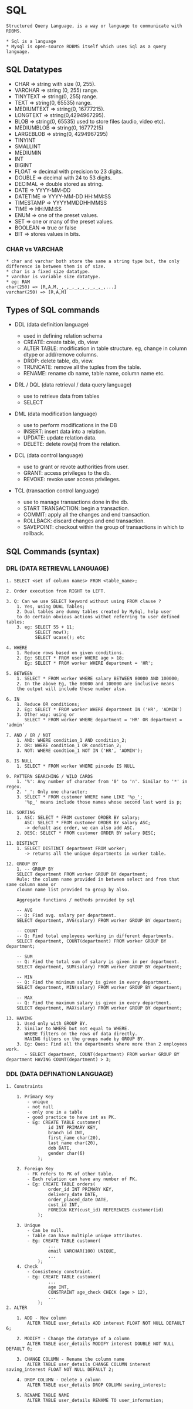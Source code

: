 # SQL

    Structured Query Language, is a way or language to communicate with RDBMS.

    * Sql is a language
    * Mysql is open-source RDBMS itself which uses Sql as a query language.

## SQL Datatypes

- CHAR => string with size (0, 255).
- VARCHAR => string (0, 255) range.
- TINYTEXT => string(0, 255) range.
- TEXT => string(0, 65535) range.
- MEDIUMTEXT => string(0, 16777215).
- LONGTEXT => string(0,4294967295).
- BLOB => string(0, 65535) used to store files (audio, video etc).
- MEDIUMBLOB => string(0, 16777215)
- LARGEBLOB => string(0, 4294967295)
- TINYINT
- SMALLINT
- MEDIUMIN
- INT
- BIGINT
- FLOAT => decimal with precision to 23 digits.
- DOUBLE => decimal with 24 to 53 digits.
- DECIMAL => double stored as string.
- DATE => YYYY-MM-DD
- DATETIME => YYYY-MM-DD HH:MM:SS
- TIMESTAMP => YYYYMMDDHHMMSS
- TIME => HH:MM:SS
- ENUM => one of the preset values.
- SET => one or many of the preset values.
- BOOLEAN => true or false
- BIT => stores values in bits.

### CHAR vs VARCHAR

    * char and varchar both store the same a string type but, the only difference in between them is of size.
    * char is a fixed size datatype.
    * varchar is variable size datatype.
    * eg: RAM
    char(250) => [R,A,M,_,_,_,_,_,_,_,_,_,...]
    varchar(250) => [R,A,M]

## Types of SQL commands

- DDL (data definition language)

  - used in defining relation schema
  - CREATE: create table, db, view
  - ALTER TABLE: modification in table structure. eg, change in column dtype or add/remove columns.
  - DROP: delete table, db, view.
  - TRUNCATE: remove all the tuples from the table.
  - RENAME: rename db name, table name, column name etc.

- DRL / DQL (data retrieval / data query language)

  - use to retrieve data from tables
  - SELECT

- DML (data modification language)

  - use to perform modifications in the DB
  - INSERT: insert data into a relation.
  - UPDATE: update relation data.
  - DELETE: delete row(s) from the relation.

- DCL (data control language)

  - use to grant or revote authorities from user.
  - GRANT: access privileges to the db.
  - REVOKE: revoke user access privileges.

- TCL (transaction control language)

  - use to manage transactions done in the db.
  - START TRANSACTION: begin a transaction.
  - COMMIT: apply all the changes and end transaction.
  - ROLLBACK: discard changes and end transaction.
  - SAVEPOINT: checkout within the group of transactions in which to rollback.

## SQL Commands (syntax)

### DRL (DATA RETRIEVAL LANGUAGE)

    1. SELECT <set of column names> FROM <table_name>;

    2. Order execution from RIGHT to LEFT.

    3. Q: Can we use SELECT keyword without using FROM clause ?
        1. Yes, using DUAL Tables;
        2. Dual tables are dummy tables created by MySql, help user
        to do certain obvious actions withot referring to user defined tables;
        3. eg: SELECT 55 + 11;
               SELECT now();
               SELECT ucase(); etc

    4. WHERE
        1. Reduce rows based on given conditions.
        2. Eg: SELECT * FROM user WHERE age > 18;
           Eg: SELECT * FROM worker WHERE department = 'HR';

    5. BETWEEN
        1. SELECT * FROM worker WHERE salary BETWEEN 80000 AND 100000;
        2. In the above Eg, the 80000 and 100000 are inclusive means
        the output will include these number also.

    6. IN
        1. Reduce OR conditions;
        2. Eg: SELECT * FROM worker WHERE department IN ('HR', 'ADMIN')
        3. Other way: using or
           SELECT * FROM worker WHERE department = 'HR' OR department = 'admin'

    7. AND / OR / NOT
        1. AND: WHERE condition_1 AND condition_2;
        2. OR: WHERE condition_1 OR condition_2;
        3. NOT: WHERE condtion_1 NOT IN ('HR', 'ADMIN');

    8. IS NULL
        1. SELECT * FROM worker WHERE pincode IS NULL

    9. PATTERN SEARCHING / WILD CARDS
        1. '%': Any number of charater from '0' to 'n'. Similar to '*' in regex.
        2. '_': Only one character;
        3. SELECT * FROM customer WHERE name LIKE '%p_';
           '%p_' means include those names whose second last word is p;

    10. SORTING
        1. ASC: SELECT * FROM customer ORDER BY salary;
           ASC: SELECT * FROM customer ORDER BY salary ASC;
           -> defualt asc order, we can also add ASC.
        2. DESC: SELECT * FROM customer ORDER BY salary DESC;

    11. DISTINCT
        1. SELECT DISTINCT department FROM worker;
           -> returns all the unique departments in worker table.

    12. GROUP BY
        1. -- GROUP BY
        SELECT department FROM worker GROUP BY department;
        Rule: the column name provided in between select and from that same column name or
        cloumn name list provided to group by also.

        Aggregate functions / methods provided by sql

        -- AVG
        -- Q: Find avg. salary per department.
        SELECT department, AVG(salary) FROM worker GROUP BY department;

        -- COUNT
        -- Q: Find total employees working in different departments.
        SELECT department, COUNT(department) FROM worker GROUP BY department;

        -- SUM
        -- Q: Find the total sum of salary is given in per department.
        SELECT department, SUM(salary) FROM worker GROUP BY department;

        -- MIN
        -- Q: Find the minimum salary is given in every department.
        SELECT department, MIN(salary) FROM worker GROUP BY department;

        -- MAX
        -- Q: Find the maximum salary is given in every department.
        SELECT department, MAX(salary) FROM worker GROUP BY department;

    13. HAVING
        1. Used only with GROUP BY.
        2. Similar to WHERE but not equal to WHERE.
           WHERE filters on the rows of data directly.
           HAVING filters on the groups made by GROUP BY.
        3. Eg: Ques: Find all the departments where more than 2 employees work.
           - SELECT department, COUNT(department) FROM worker GROUP BY department HAVING COUNT(department) > 3;

### DDL (DATA DEFINATION LANGUAGE)

    1. Constraints

        1. Primary Key
            - unique
            - not null
            - only one in a table
            - good practice to have int as PK.
            - Eg: CREATE TABLE customer(
                    id INT PRIMARY KEY,
                    branch_id INT,
                    first_name char(20),
                    last_name char(20),
                    dob DATE,
                    gender char(6)
                );

        2. Foreign Key
            - FK refers to PK of other table.
            - Each relation can have any number of FK.
            - Eg: CREATE TABLE orders(
                    order_id INT PRIMARY KEY,
                    delivery_date DATE,
                    order_placed_date DATE,
                    cust_id INT,
                    FOREIGN KEY(cust_id) REFERENCES customer(id)
                );

        3. Unique
            - Can be null.
            - Table can have multiple unique attributes.
            - Eg: CREATE TABLE customer(
                    ...
                    email VARCHAR(100) UNIQUE,
                    ...
                );
        4. Check
            - Consistency constraint.
            - Eg: CREATE TABLE customer(
                    ...
                    age INT,
                    CONSTRAINT age_check CHECK (age > 12),
                    ...
                );
    2. ALTER

        1. ADD - New column
            ALTER TABLE user_details ADD interest FLOAT NOT NULL DEFAULT 6;

        2. MODIFY - Change the datatype of a column
            ALTER TABLE user_details MODIFY interest DOUBLE NOT NULL DEFAULT 0;

        3. CHANGE COLUMN - Rename the column name
            ALTER TABLE user_details CHANGE COLUMN interest saving_interest FLOAT NOT NULL DEFAULT 2;

        4. DROP COLUMN - Delete a column
            ALTER TABLE user_details DROP COLUMN saving_interest;

        5. RENAME TABLE NAME
            ALTER TABLE user_details RENAME TO user_information;
